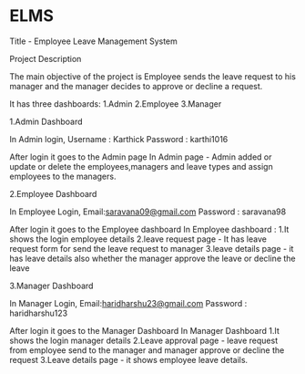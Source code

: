 # ELMS

Title - Employee Leave Management System

Project Description

The main objective of the project is Employee sends the leave request to his manager and the manager decides to approve or decline a request.

It has three dashboards:
1.Admin
2.Employee
3.Manager

1.Admin Dashboard

In Admin login,
Username : Karthick
Password : karthi1016

After login it goes to the Admin page 
In Admin page - Admin added or update or delete the employees,managers and leave types and assign employees to the managers.

2.Employee Dashboard

In Employee Login,
Email:saravana09@gmail.com
Password : saravana98

After login it goes to the Employee dashboard
In Employee dashboard :
1.It shows the login employee details
2.leave request page - It has leave request form for send the leave request to manager
3.leave details page - it has leave details also whether the manager approve the leave or decline the leave

3.Manager Dashboard

In Manager Login,
Email:haridharshu23@gmail.com
Password : haridharshu123

After login it goes to the Manager Dashboard
In Manager Dashboard
1.It shows the login manager details
2.Leave approval page -  leave request from employee send to the manager and manager approve or decline the request
3.Leave details page - it shows employee leave details.
